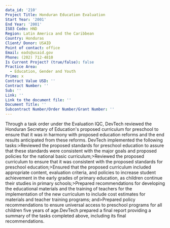 ```yaml
---
data_id: '210'
Project Title: Honduran Education Evaluation
Start Year: '2001'
End Year: '2001'
ISO3 Code: HND
Region: Latin America and the Caribbean
Country: Honduras
Client/ Donor: USAID
Point of contact: office
Email: eads@usaid.gov
Phone: (202) 712-4810
Is Current Project? (true/false): false
Practice Area:
  - Education, Gender and Youth
Prime: x
Contract Value USD: ''
Contract Number: ''
Sub: ''
Link: ''
Link to the document file: ''
Document Title: ''
Subcontract Number/Order Number/Grant Number: ''
---
```


Through a task order under the Evaluation IQC, DevTech reviewed the Honduran Secretary of Education's proposed curriculum for preschool to ensure that it was in harmony with proposed education reforms and the end results anticipated from these reforms. DevTech implemented the following tasks:>Reviewed the proposed standards for preschool education to assure that these standards were consistent with the major goals and proposed policies for the national basic curriculum;>Reviewed the proposed curriculum to ensure that it was consistent with the proposed standards for preschool education;>Ensured that the proposed curriculum included appropriate content, evaluation criteria, and policies to increase student achievement in the early grades of primary education, as children continue their studies in primary schools;>Prepared recommendations for developing the educational materials and the training of teachers for the implementation of the new curriculum to include cost estimates for materials and teacher training programs; and>Prepared policy recommendations to ensure universal access to preschool programs for all children five years of age.DevTech prepared a final report providing a summary of the tasks completed above, including its final recommendations.